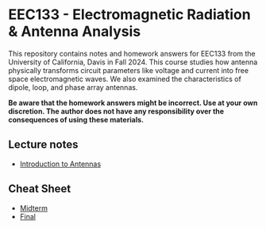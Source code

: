 # EEC133 - Electromagnetic Radiation & Antenna Analysis

This repository contains notes and homework answers for EEC133 from the University of California, Davis in Fall 2024. This course studies how antenna physically transforms circuit parameters like voltage and current into free space electromagnetic waves. We also examined the characteristics of dipole, loop, and phase array antennas.

**Be aware that the homework answers might be incorrect. Use at your own discretion. The author does not have any responsibility over the consequences of using these materials.**

## Lecture notes
* [Introduction to Antennas](./lecture/part1/part1.pdf)

## Cheat Sheet
* [Midterm](./cheat_sheet/midterm/midterm.pdf)
* [Final](./cheat_sheet/final/final.pdf)